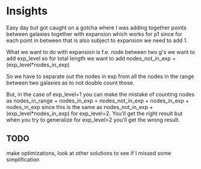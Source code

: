 # Insights

Easy day but got caught on a gotcha where I was adding together points between galaxies together with expansion which works for p1 since for each point in between that is also subject to expansion we need to add 1. 

What we want to do with expansion is f.e. node between two g's we want to add exp_level so for total length we want to add nodes_not_in_exp + (exp_level*nodes_in_exp)

So we have to separate out the nodes in exp from all the nodes in the range between two galaxies as to not double count those.

But, in the case of exp_level=1 you can make the mistake of counting
nodes as nodes_in_range + nodes_in_exp = nodes_not_in_exp + nodes_in_exp + nodes_in_exp since this is the same as 
nodes_not_in_exp + (exp_level*nodes_in_exp) for exp_level=2. You'll get the right result but when you try to generalize for exp_level>2 you'll get the wrong result.


## TODO 
make optimizations,
look at other solutions to see if I missed some simplification